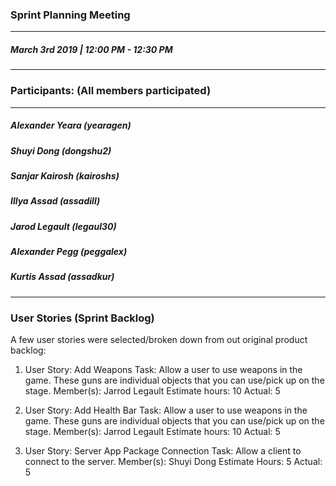 ### Sprint Planning Meeting
---
##### March 3rd 2019 | 12:00 PM - 12:30 PM
***

### Participants: (All members participated)
***
##### Alexander Yeara (yearagen)
##### Shuyi Dong (dongshu2)
##### Sanjar Kairosh (kairoshs)
##### Illya Assad (assadill)
##### Jarod Legault (legaul30)
##### Alexander Pegg (peggalex)
##### Kurtis Assad (assadkur)
***

### User Stories (Sprint Backlog)

A few user stories were selected/broken down from out original product backlog:

1. User Story: Add Weapons
Task: Allow a user to use weapons in the game. These guns are individual objects that you can use/pick up on the stage.
Member(s): Jarrod Legault
Estimate hours: 10
Actual: 5

2. User Story: Add Health Bar
Task: Allow a user to use weapons in the game. These guns are individual objects that you can use/pick up on the stage.
Member(s): Jarrod Legault
Estimate hours: 10
Actual: 5

2. User Story: Server App Package Connection
Task: Allow a client to connect to the server.
Member(s): Shuyi Dong
Estimate Hours: 5
Actual: 5
